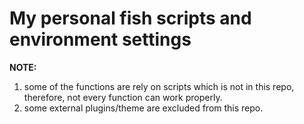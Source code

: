 # My personal fish scripts and environment settings

**NOTE:** 

1. some of the functions are rely on scripts which is not in this repo, therefore, not every function can work properly.
2. some external plugins/theme are excluded from this repo.
